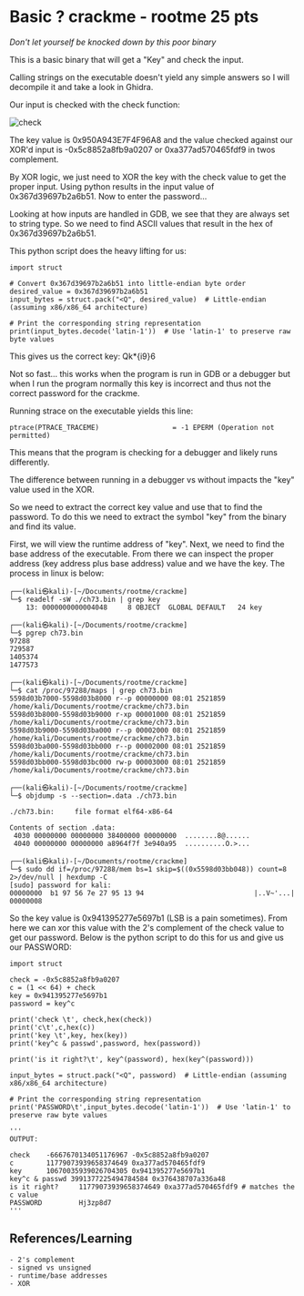 # Basic ? crackme - rootme 25 pts

_Don't let yourself be knocked down by this poor binary_

This is a basic binary that will get a "Key" and check the input.

Calling strings on the executable doesn't yield any simple answers so I will decompile it and take a look in Ghidra.

Our input is checked with the check function:

![check](https://github.com/user-attachments/assets/8e6535a8-4c67-4863-9679-ed2b09f77fe4)


The key value is 0x950A943E7F4F96A8 and the value checked against our XOR'd input is 
-0x5c8852a8fb9a0207 or 0xa377ad570465fdf9 in twos complement.

By XOR logic, we just need to XOR the key with the check value to get the proper input. Using python results in the input value of 0x367d39697b2a6b51. Now to enter the password...

Looking at how inputs are handled in GDB, we see that they are always set to string type. So we need to find ASCII values that result in the hex of 0x367d39697b2a6b51.

This python script does the heavy lifting for us:

```
import struct

# Convert 0x367d39697b2a6b51 into little-endian byte order
desired_value = 0x367d39697b2a6b51
input_bytes = struct.pack("<Q", desired_value)  # Little-endian (assuming x86/x86_64 architecture)

# Print the corresponding string representation
print(input_bytes.decode('latin-1'))  # Use 'latin-1' to preserve raw byte values
```

This gives us the correct key: Qk*{i9}6 

Not so fast... this works when the program is run in GDB or a debugger but when I run the program normally this key is incorrect and thus not the correct password for the crackme.

Running strace on the executable yields this line:

```
ptrace(PTRACE_TRACEME)                  = -1 EPERM (Operation not permitted)

```
This means that the program is checking for a debugger and likely runs differently.

The difference between running in a debugger vs without impacts the "key" value used in the XOR.

So we need to extract the correct key value and use that to find the password. To do this we need to extract the symbol "key" from the binary and find its value.

First, we will view the runtime address of "key". Next, we need to find the base address of the executable. From there we can inspect the proper address (key address plus base address) value and we have the key. The process in linux is below:

```
┌──(kali㉿kali)-[~/Documents/rootme/crackme]
└─$ readelf -sW ./ch73.bin | grep key   
    13: 0000000000004048     8 OBJECT  GLOBAL DEFAULT   24 key
                                                                        
┌──(kali㉿kali)-[~/Documents/rootme/crackme]
└─$ pgrep ch73.bin
97288
729587
1405374
1477573
                                                                        
┌──(kali㉿kali)-[~/Documents/rootme/crackme]
└─$ cat /proc/97288/maps | grep ch73.bin
5598d03b7000-5598d03b8000 r--p 00000000 08:01 2521859                    /home/kali/Documents/rootme/crackme/ch73.bin
5598d03b8000-5598d03b9000 r-xp 00001000 08:01 2521859                    /home/kali/Documents/rootme/crackme/ch73.bin
5598d03b9000-5598d03ba000 r--p 00002000 08:01 2521859                    /home/kali/Documents/rootme/crackme/ch73.bin
5598d03ba000-5598d03bb000 r--p 00002000 08:01 2521859                    /home/kali/Documents/rootme/crackme/ch73.bin
5598d03bb000-5598d03bc000 rw-p 00003000 08:01 2521859                    /home/kali/Documents/rootme/crackme/ch73.bin
                                                                        
┌──(kali㉿kali)-[~/Documents/rootme/crackme]
└─$ objdump -s --section=.data ./ch73.bin     

./ch73.bin:     file format elf64-x86-64

Contents of section .data:
 4030 00000000 00000000 38400000 00000000  ........8@......
 4040 00000000 00000000 a8964f7f 3e940a95  ..........O.>...
                                                        
┌──(kali㉿kali)-[~/Documents/rootme/crackme]
└─$ sudo dd if=/proc/97288/mem bs=1 skip=$((0x5598d03bb048)) count=8 2>/dev/null | hexdump -C
[sudo] password for kali: 
00000000  b1 97 56 7e 27 95 13 94                           |..V~'...|
00000008

```

So the key value is 0x941395277e5697b1 (LSB is a pain sometimes). From here we can xor this value with the 2's complement of the check value to get our password. Below is the python script to do this for us and give us our PASSWORD:

```
import struct

check = -0x5c8852a8fb9a0207
c = (1 << 64) + check
key = 0x941395277e5697b1
password = key^c

print('check \t', check,hex(check))
print('c\t',c,hex(c))
print('key \t',key, hex(key))
print('key^c & passwd',password, hex(password))

print('is it right?\t', key^(password), hex(key^(password)))

input_bytes = struct.pack("<Q", password)  # Little-endian (assuming x86/x86_64 architecture)

# Print the corresponding string representation
print('PASSWORD\t',input_bytes.decode('latin-1'))  # Use 'latin-1' to preserve raw byte values

'''
OUTPUT:

check    -6667670134051176967 -0x5c8852a8fb9a0207
c        11779073939658374649 0xa377ad570465fdf9
key      10670035939026704305 0x941395277e5697b1
key^c & passwd 3991377225494784584 0x376438707a336a48
is it right?     11779073939658374649 0xa377ad570465fdf9 # matches the c value
PASSWORD         Hj3zp8d7
'''
```

## References/Learning

	- 2's complement
	- signed vs unsigned
	- runtime/base addresses
	- XOR
